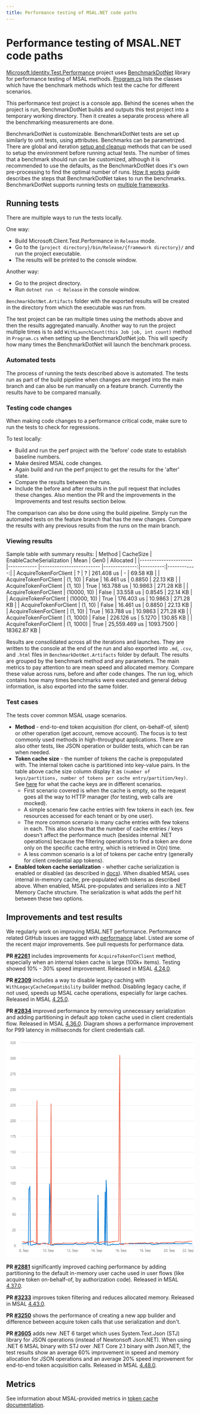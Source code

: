 ```yaml
---
title: Performance testing of MSAL.NET code paths
---
```


# Performance testing of MSAL.NET code paths

[Microsoft.Identity.Test.Performance](https://github.com/AzureAD/microsoft-authentication-library-for-dotnet/tree/master/tests/Microsoft.Identity.Test.Performance) project uses [BenchmarkDotNet](https://benchmarkdotnet.org/articles/overview.html) library for performance testing of MSAL methods. [Program.cs](https://github.com/AzureAD/microsoft-authentication-library-for-dotnet/blob/master/tests/Microsoft.Identity.Test.Performance/Program.cs) lists the classes which have the benchmark methods which test the cache for different scenarios.

This performance test project is a console app. Behind the scenes when the project is run, BenchmarkDotNet builds and outputs this test project into a temporary working directory. Then it creates a separate process where all the benchmarking measurements are done.

BenchmarkDotNet is customizable.  BenchmarkDotNet tests are set up similarly to unit tests, using attributes. Benchmarks can be parametrized. There are global and iteration [setup and cleanup](https://benchmarkdotnet.org/articles/features/setup-and-cleanup.html) methods that can be used to setup the environment before running actual tests. The number of times that a benchmark should run can be customized, although it is recommended to use the defaults, as the BenchmarkDotNet does it's own pre-processing to find the optimal number of runs. [How it works](https://benchmarkdotnet.org/articles/guides/how-it-works.html) guide describes the steps that BenchmarkDotNet takes to run the benchmarks. BenchmarkDotNet supports running tests on [multiple frameworks](https://benchmarkdotnet.org/articles/configs/toolchains.html#multiple-frameworks-support).

## Running tests

There are multiple ways to run the tests locally.

One way:

- Build Microsoft.Client.Test.Performance in `Release` mode.
- Go to the `{project directory}/bin/Release/{framework directory}/` and run the project executable.
- The results will be printed to the console window.

Another way:

- Go to the project directory.
- Run `dotnet run -c Release` in the console window.

`BenchmarkDotNet.Artifacts` folder with the exported results will be created in the directory from which the executable was run from.

The test project can be ran multiple times using the methods above and then the results aggregated manually. Another way to run the project multiple times is to add `WithLaunchCount(this Job job, int count)` method in `Program.cs` when setting up the BenchmarkDotNet job. This will specify how many times the BenchmarkDotNet will launch the benchmark process.

### Automated tests

The process of running the tests described above is automated. The tests run as part of the build pipeline when changes are merged into the main branch and can also be run manually on a feature branch. Currently the results have to be compared manually.

### Testing code changes

When making code changes to a performance critical code, make sure to run the tests to check for regressions.

To test locally:

- Build and run the perf project with the 'before' code state to establish baseline numbers.
- Make desired MSAL code changes.
- Again build and run the perf project to get the results for the 'after' state.
- Compare the results between the runs.
- Include the before and after results in the pull request that includes these changes. Also mention the PR and the improvements in the Improvements and test results section below.

The comparison can also be done using the build pipeline. Simply run the automated tests on the feature branch that has the new changes. Compare the results with any previous results from the runs on the main branch.

### Viewing results

Sample table with summary results:
|                Method |   CacheSize | EnableCacheSerialization |          Mean |      Gen0 |   Allocated |
|---------------------- |------------ |------------------------- |--------------:|----------:|------------:|
| AcquireTokenForClient |           ? |                        ? |    261.408 us |         - |    69.58 KB |
| AcquireTokenForClient |     (1, 10) |                    False |     16.461 us |    0.8850 |    22.13 KB |
| AcquireTokenForClient |     (1, 10) |                     True |    163.788 us |   10.9863 |   271.28 KB |
| AcquireTokenForClient | (10000, 10) |                    False |     33.558 us |    0.8545 |    22.14 KB |
| AcquireTokenForClient | (10000, 10) |                     True |    176.403 us |   10.9863 |   271.28 KB |
| AcquireTokenForClient |     (1, 10) |                    False |     16.461 us |    0.8850 |    22.13 KB |
| AcquireTokenForClient |     (1, 10) |                     True |    163.788 us |   10.9863 |   271.28 KB |
| AcquireTokenForClient |   (1, 1000) |                    False |    226.126 us |    5.1270 |   130.85 KB |
| AcquireTokenForClient |   (1, 1000) |                     True | 25,559.469 us | 1093.7500 | 18362.87 KB |

Results are consolidated across all the iterations and launches. They are written to the console at the end of the run and also exported into `.md`, `.csv`, and `.html` files in `BenchmarkDotNet.Artifacts` folder by default. The results are grouped by the benchmark method and any parameters. The main metrics to pay attention to are mean speed and allocated memory. Compare these value across runs, before and after code changes.  The run log, which contains how many times benchmarks were executed and general debug information, is also exported into the same folder.

### Test cases

The tests cover common MSAL usage scenarios.

- **Method** - end-to-end token acquisition (for client, on-behalf-of, silent) or other operation (get account, remove account). The focus is to test commonly used methods in high-throughput applications. There are also other tests, like JSON operation or builder tests, which can be ran when needed.
- **Token cache size** - the number of tokens the cache is prepopulated with. The internal token cache is partitioned into key-value pairs. In the table above cache size column display it as `(number of keys/partitions, number of tokens per cache entry/partition/key)`. See [here](https://github.com/AzureAD/microsoft-authentication-library-for-dotnet/blob/main/src/client/Microsoft.Identity.Client/TokenCacheNotificationArgs.cs#L188-L191) for what the cache keys are in different scenarios.
  - First scenario covered is when the cache is empty, so the request goes all the way to HTTP manager (for testing, web calls are mocked).
  - A simple scenario few cache entries with few tokens in each (ex. few resources accessed for each tenant or by one user).
  - The more common scenario is many cache entries with few tokens in each. This also shows that the number of cache entries / keys doesn't affect the performance much (besides internal .NET operations) because the filtering operations to find a token are done only on the specific cache entry, which is retrieved in O(n) time.
  - A less common scenario is a lot of tokens per cache entry (generally for client credential app tokens).
- **Enabled token cache serialization** - whether cache serialization is enabled or disabled (as described in [docs](/azure/active-directory/develop/msal-net-token-cache-serialization?tabs=aspnetcore#monitor-cache-hit-ratios-and-cache-performance)). When disabled MSAL uses internal in-memory cache, pre-populated with tokens as described above. When enabled, MSAL pre-populates and serializes into a .NET Memory Cache structure. The serialization is what adds the perf hit between these two options.

## Improvements and test results

We regularly work on improving MSAL.NET performance. Performance related GitHub issues are tagged with [performance](https://github.com/AzureAD/microsoft-authentication-library-for-dotnet/labels/performance) label. Listed are some of the recent major improvements. See pull requests for performance data.

**PR [#2261](https://github.com/AzureAD/microsoft-authentication-library-for-dotnet/pull/2261)** includes improvements for `AcquireTokenForClient` method, especially when an internal token cache is large (100k+ items). Testing showed 10% - 30% speed improvement. Released in MSAL [4.24.0](https://github.com/AzureAD/microsoft-authentication-library-for-dotnet/releases/tag/4.24.0).

**PR [#2309](https://github.com/AzureAD/microsoft-authentication-library-for-dotnet/pull/2309)** includes a way to disable legacy caching with `WithLegacyCacheCompatibility` builder method. Disabling legacy cache, if not used, speeds up MSAL cache operations, especially for large caches. Released in MSAL [4.25.0](https://github.com/AzureAD/microsoft-authentication-library-for-dotnet/releases/tag/4.25.0).

**PR [#2834](https://github.com/AzureAD/microsoft-authentication-library-for-dotnet/pull/2834)** improved performance by removing unnecessary serialization and adding partitioning in default app token cache used in client credentials flow. Released in MSAL [4.36.0](https://github.com/AzureAD/microsoft-authentication-library-for-dotnet/releases/tag/4.36.0).
Diagram shows a performance improvement for P99 latency in milliseconds for client credentials call.

![Latency diagram for MSAL.NET](../media/latency-diagram.png)

**PR [#2881](https://github.com/AzureAD/microsoft-authentication-library-for-dotnet/pull/2881)** significantly improved caching performance by adding partitioning to the default in-memory user cache used in user flows (like acquire token on-behalf-of, by authorization code). Released in MSAL [4.37.0](https://github.com/AzureAD/microsoft-authentication-library-for-dotnet/releases/tag/4.37.0).

**PR [#3233](https://github.com/AzureAD/microsoft-authentication-library-for-dotnet/pull/3233)** improves token filtering and reduces allocated memory. Released in MSAL [4.43.0](https://github.com/AzureAD/microsoft-authentication-library-for-dotnet/releases/tag/4.43.0).

**PR [#3250](https://github.com/AzureAD/microsoft-authentication-library-for-dotnet/pull/3250)** shows the performance of creating a new app builder and difference between acquire token calls that use serialization and don't.

**PR [#3605](https://github.com/AzureAD/microsoft-authentication-library-for-dotnet/pull/3605)** adds new .NET 6 target which uses System.Text.Json (STJ) library for JSON operations (instead of Newtonsoft Json.NET). When using .NET 6 MSAL binary with STJ over .NET Core 2.1 binary with Json.NET, the test results show an average 60% improvement in speed and memory allocation for JSON operations and an average 20% speed improvement for end-to-end token acquisition calls. Released in MSAL [4.48.0](https://github.com/AzureAD/microsoft-authentication-library-for-dotnet/releases/tag/4.48.0).

## Metrics

See information about MSAL-provided metrics in [token cache documentation](/azure/active-directory/develop/msal-net-token-cache-serialization?tabs=aspnetcore#monitor-cache-hit-ratios-and-cache-performance).
